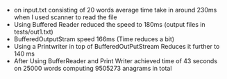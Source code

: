 * on input.txt consisting of 20 words average time take in around 230ms when I used scanner to read the file
* Using Buffered Reader reduced the speed to 180ms (output files in tests/out1.txt)
* BufferedOutputStram speed 166ms (Time reduces a bit) 
* Using a Printwriter in top of BufferedOutPutStream Reduces it further to 140 ms
* After Using BufferReader and Print Writer achieved time of 43 seconds on 25000 words computing 9505273 anagrams in total
